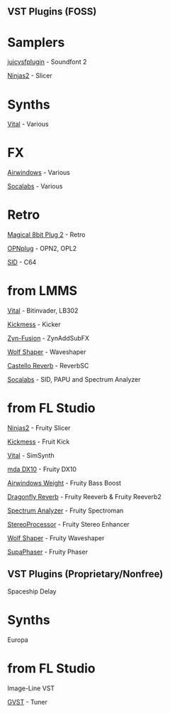  
## VST Plugins (FOSS)



# Samplers

[juicysfplugin](https://github.com/Birch-san/juicysfplugin) - Soundfont 2
 
[Ninjas2](https://github.com/clearly-broken-software/ninjas2) - Slicer

# Synths

[Vital](https://vital.audio/) - Various

# FX

[Airwindows](https://www.airwindows.com/) - Various

[Socalabs](https://socalabs.com/) - Various

# Retro

[Magical 8bit Plug 2](https://github.com/yokemura/Magical8bitPlug2) - Retro

[OPNplug](https://github.com/jpcima/ADLplug) - OPN2, OPL2

[SID](https://socalabs.com/synths/commodore-64-sid/) - C64

# from LMMS

[Vital](https://vital.audio/) - Bitinvader, LB302

[Kickmess](https://github.com/WeirdConstructor/Kickmess) - Kicker

[Zyn-Fusion](https://zynaddsubfx.sourceforge.io/zyn-fusion.html) - ZynAddSubFX

[Wolf Shaper](https://wolf-plugins.github.io/wolf-shaper/) - Waveshaper

[Castello Reverb](https://github.com/lucianoiam/castello/) - ReverbSC

[Socalabs](https://socalabs.com/synths/commodore-64-sid/) - SID, PAPU and Spectrum Analyzer

# from FL Studio

[Ninjas2](https://github.com/clearly-broken-software/ninjas2) - Fruity Slicer

[Kickmess](https://github.com/WeirdConstructor/Kickmess) - Fruit Kick

[Vital](https://vital.audio/) - SimSynth

[mda DX10](https://github.com/topics/mda-plugins/) - Fruity DX10

[Airwindows Weight](https://www.airwindows.com/weight/) - Fruity Bass Boost

[Dragonfly Reverb](https://michaelwillis.github.io/dragonfly-reverb/) - Fruity Reeverb & Fruity Reeverb2

[Spectrum Analyzer](https://socalabs.com/analysis/spectrumanalyzer/) - Fruity Spectroman

[StereoProcessor](https://socalabs.com/effects/stereoprocessor/) - Fruity Stereo Enhancer

[Wolf Shaper](https://wolf-plugins.github.io/wolf-shaper/) - Fruity Waveshaper

[SupaPhaser](https://github.com/bdejong/smartelectronix) - Fruity Phaser

## VST Plugins (Proprietary/Nonfree)

Spaceship Delay

# Synths

Europa

# from FL Studio

Image-Line VST

[GVST](https://www.gvst.co.uk/downloads.htm) - Tuner